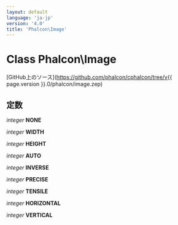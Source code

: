 ```yaml
---
layout: default
language: 'ja-jp'
version: '4.0'
title: 'Phalcon\Image'
---
```

# Class **Phalcon\Image**

[GitHub上のソース](https://github.com/phalcon/cphalcon/tree/v{{ page.version }}.0/phalcon/image.zep)

## 定数

*integer* **NONE**

*integer* **WIDTH**

*integer* **HEIGHT**

*integer* **AUTO**

*integer* **INVERSE**

*integer* **PRECISE**

*integer* **TENSILE**

*integer* **HORIZONTAL**

*integer* **VERTICAL**